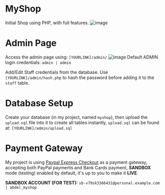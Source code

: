 # MyShop
Initial Shop using PHP, with full features.
![image](https://user-images.githubusercontent.com/65598953/94992834-80d1ff00-0584-11eb-9591-8148f9cc8b48.png)

# Admin Page
Access the admin page using: 
```[YOURLINK]/admin/```
![image](https://user-images.githubusercontent.com/65598953/94992905-238a7d80-0585-11eb-9538-62e3445d2cf0.png)
Default ADMIN login credentials: 
```admin | admin```

Add/Edit Staff credentials from the database.
Use ```[YOURLINK]/admin/hash.php``` to hash the password before adding it to the ```staff``` table.

# Database Setup
Create your database (in my project, named ```myshop```), then upload the ```upload.sql``` file into it to create all tables instantly, ```upload.sql``` can be found at: 
```[YOURLINK]/admin/upload.sql```

# Payment Gateway
My project is using [Paypal Express Checkout][pec] as a payment gateway, accepting both PayPal payments and Bank Cards payment, **SANDBOX** mode (testing) enabled by default, it's up to you to make it **LIVE**.

**SANDBOX ACCOUNT (FOR TEST):** 
```sb-v79sk3366431@personal.example.com | abdel_myshop```

[pec]: <https://www.paypal.com/re/webapps/mpp/express-checkout>
